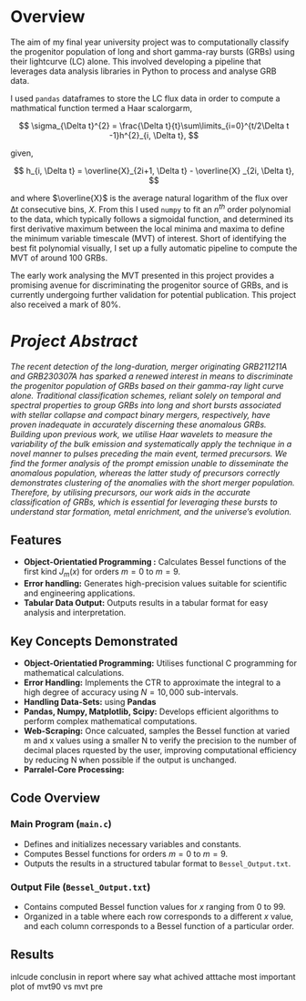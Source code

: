 # Overview

The aim of my final year university project was to computationally classify the progenitor population of long and short gamma-ray bursts (GRBs) using their lightcurve (LC) alone. This involved developing a pipeline that leverages data analysis libraries in Python to process and analyse GRB data.

I used `pandas` dataframes to store the LC flux data in order to compute a mathmatical function termed a Haar scalorgarm,

$$
\sigma_{\Delta t}^{2} = \frac{\Delta t}{t}\sum\limits_{i=0}^{t/2\Delta t -1}h^{2}_{i, \Delta t},
$$

given,

$$
h_{i, \Delta t} = \overline{X}_{2i+1, \Delta t} - \overline{X} _{2i, \Delta t},
$$

and where $\overline{X}$ is the average natural logarithm of the flux over ∆t consecutive bins, $X$. From this I used `numpy` to fit an $n^{th}$ order polynomial to the data, which typically follows a sigmoidal function, and determined its first derivative maximum between the local minima and maxima to define the minimum variable timescale (MVT) of interest. Short of identifying the best fit polynomial visually, I set up a fully automatic pipeline to compute the MVT of around 100 GRBs.  

The early work analysing the MVT presented in this project provides a promising avenue for discriminating the progenitor source of GRBs, and is currently undergoing further validation for potential publication. This project also received a mark of 80%. 

# *Project Abstract*

*The recent detection of the long-duration, merger originating GRB211211A and GRB230307A has sparked a renewed interest in means to discriminate the progenitor population of GRBs based on their gamma-ray light curve alone. Traditional classification schemes, reliant solely on temporal and spectral properties to group GRBs into long and short bursts associated with stellar collapse and compact binary mergers, respectively, have proven inadequate in accurately discerning these anomalous GRBs. Building upon previous work, we utilise Haar wavelets to measure the variability of the bulk emission and systematically apply the technique in a novel manner to pulses preceding the main event, termed precursors. We find the former analysis of the prompt emission unable to disseminate the anomalous population, whereas the latter study of precursors correctly demonstrates clustering of the anomalies with the short merger population. Therefore, by utilising precursors, our work aids in the accurate classification of GRBs, which is essential for leveraging these bursts to understand star formation, metal enrichment, and the universe’s evolution.*

## Features

- **Object-Orientatied Programming :** Calculates Bessel functions of the first kind $J_{m}(x)$ for orders $m = 0$ to $m = 9$.
- **Error handling:** Generates high-precision values suitable for scientific and engineering applications.
- **Tabular Data Output:** Outputs results in a tabular format for easy analysis and interpretation.

## Key Concepts Demonstrated

- **Object-Orientatied Programming:** Utilises functional C programming for mathematical calculations.
- **Error Handling:** Implements the CTR to approximate the integral to a high degree of accuracy using $N = 10,000$ sub-intervals.
- **Handling Data-Sets:** using **Pandas** 
- **Pandas, Numpy, Matplotlib, Scipy:** Develops efficient algorithms to perform complex mathematical computations.
- **Web-Scraping:** Once calcuated, samples the Bessel function at varied m and x values using a smaller N to verify the precision to the number of decimal places rquested by the user, improving computational efficiency by reducing N when possible if the output is unchanged.
- **Parralel-Core Processing:**


## Code Overview

### Main Program (`main.c`)

- Defines and initializes necessary variables and constants.
- Computes Bessel functions for orders $m = 0$ to $m = 9$.
- Outputs the results in a structured tabular format to `Bessel_Output.txt`.

### Output File (`Bessel_Output.txt`)

- Contains computed Bessel function values for $x$ ranging from 0 to 99.
- Organized in a table where each row corresponds to a different $x$ value, and each column corresponds to a Bessel function of a particular order.

## Results

inlcude conclusin in report where say what achived 
atttache most important plot of mvt90 vs mvt pre
